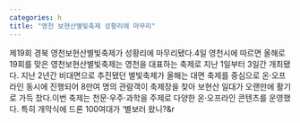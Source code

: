 ```yaml
---
categories: h
title: "영천 보현산별빛축제 성황리에 마무리"
---
```

제19회 경북 영천보현산별빛축제가 성황리에 마무리됐다.4일 영천시에 따르면 올해로 19회를 맞은 영천보현산별빛축제는 영천을 대표하는 축제로 지난 1일부터 3일간 개최됐다. 지난 2년간 비대면으로 추진됐던 별빛축제가 올해는 대면 축제를 중심으로 온&middot;오프라인 동시에 진행되어 8만여 명의 관람객이 축제장을 찾아 보현산 일대가 오랜만에 활기로 가득 찼다.이번 축제는 천문&middot;우주&middot;과학을 주제로 다양한 온&middot;오프라인 콘텐츠를 운영했다. 특히 개막식에 드론 100여대가 &lsquo;별보러 왔니?&r